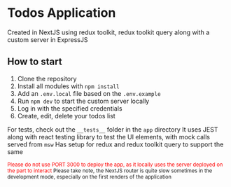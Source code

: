 # Todos Application

Created in NextJS using redux toolkit, redux toolkit query along with a custom server in ExpressJS

## How to start

1. Clone the repository
2. Install all modules with `npm install`
3. Add an `.env.local` file based on the `.env.example`
4. Run `npm dev` to start the custom server locally
5. Log in with the specified credentials
6. Create, edit, delete your todos list

For tests, check out the `__tests__` folder in the `app` directory
It uses JEST along with react testing library to test the UI elements, with mock calls served from `msw`
Has setup for redux and redux toolkit query to support the same

<sub><span style="color:red">Please do not use PORT 3000 to deploy the app, as it locally uses the server deployed on the part to interact</span>
Please take note, the NextJS router is quite slow sometimes in the development mode, especially on the first renders of the application</sub>
